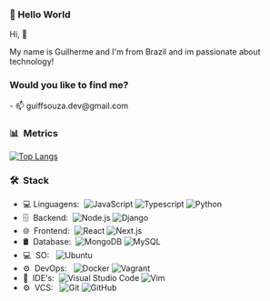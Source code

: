 <h3>👋 Hello World </h3>

<p>Hi, 👋 </p>
<p>My name is Guilherme and I'm from Brazil and im passionate about technology!</p>

<h3> <strong> Would you like to find me? </strong> </h3>
<p>- 📫 guiffsouza.dev@gmail.com</p>

<!---
[![Top Langs](https://github-readme-stats.vercel.app/api/top-langs/?username=guiffsouza&layout=compact)](https://github.com/anuraghazra/github-readme-stats)

![Top Langs](https://github-readme-stats.vercel.app/api/top-langs/?username=guiffsouza&layout=compact&theme=tokyonight)

<a href=""> <img align="center" src="https://github-readme-stats.vercel.app/api/top-langs/?username=guiffsouza&theme=react&line_height=40&hide=css"/> </a>
--->

<h3>📊 &nbsp;Metrics</h3>

[![Top Langs](https://github-readme-stats.vercel.app/api/top-langs/?username=guiffsouza&layout=compact&theme=tokyonight)](https://github.com/anuraghazra/github-readme-stats)

<!---
Guiffsouza/Guiffsouza is a ✨ special ✨ repository because its `README.md` (this file) appears on your GitHub profile.
You can click the Preview link to take a look at your changes.
--->

<h3> 🛠 &nbsp;Stack</h3>

- 💻&nbsp;Linguagens:&nbsp;
  ![JavaScript](https://img.shields.io/badge/-Javascript-0A1A2F?style=flat&logo=javascript)
  ![Typescript](https://img.shields.io/badge/-Typescript-0A1A2F?style=flat&logo=typescript)
  ![Python](https://img.shields.io/badge/-Python-0A1A2F?style=flat&logo=python)
- 🗄 &nbsp;Backend:&nbsp;
  ![Node.js](https://img.shields.io/badge/-Node.js-0A1A2F?style=flat&logo=node.js)
  ![Django](https://img.shields.io/badge/-Django-0A1A2F?style=flat&logo=django)
- 🌐 &nbsp;Frontend:&nbsp;
  ![React](https://img.shields.io/badge/-React-0A1A2F?style=flat&logo=react)
  ![Next.js](https://img.shields.io/badge/-Next.js-0A1A2F?style=flat&logo=next.js)
- 🛢 &nbsp;Database:&nbsp;
  ![MongoDB](https://img.shields.io/badge/-MongoDB-0A1A2F?style=flat&logo=mongodb)
  ![MySQL](https://img.shields.io/badge/-MySQL-0A1A2F?style=flat&logo=mysql&logoColor=00d8fd)
- 💻 &nbsp;SO: &nbsp;
  ![Ubuntu](https://img.shields.io/badge/-Ubuntu-0A1A2F?style=flat&logo=ubuntu)  
- ⚙️ &nbsp;DevOps: &nbsp;
  ![Docker](https://img.shields.io/badge/-Docker-0A1A2F?style=flat&logo=docker)
  ![Vagrant](https://img.shields.io/badge/-Vagrant-0A1A2F?style=flat&logo=vagrant)
- 🔧 &nbsp;IDE's:&nbsp;
  ![Visual Studio Code](https://img.shields.io/badge/-Visual%20Studio%20Code-0A1A2F?style=flat&logo=visual-studio-code&logoColor=007ACC)
  ![Vim](https://img.shields.io/badge/-Vim-0A1A2F?style=flat&logo=vim&logoColor=007ACC)
- ⚙️ &nbsp;VCS: &nbsp;
  ![Git](https://img.shields.io/badge/-Git-0A1A2F?style=flat&logo=git)
  ![GitHub](https://img.shields.io/badge/-GitHub-0A1A2F?style=flat&logo=github)
<!---
- 🖥 &nbsp;Design:&nbsp;
  ![Figma](https://img.shields.io/badge/-Figma-0A1A2F?style=flat&logo=figma)
  ![Photoshop](https://img.shields.io/badge/-Photoshop-0A1A2F?style=flat&logo=photoshop)
  ![Ilustrator](https://img.shields.io/badge/-Ilustrator-0A1A2F?style=flat&logo=ilustrator)


  <div align="center">
<br><p align="centre"><b>Visitors Count</b></p>  
<p align="center"><img align="center" src="https://profile-counter.glitch.me/{guiffsouza}/count.svg" /></p> 
<br>
</div>
--->


